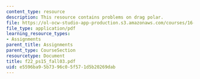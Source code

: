 ```yaml
---
content_type: resource
description: This resource contains problems on drag polar.
file: https://ol-ocw-studio-app-production.s3.amazonaws.com/courses/16-01-unified-engineering-i-ii-iii-iv-fall-2005-spring-2006/e5596ba95b7396c05f571d5b20269dab_f22_ps15_fall03.pdf
file_type: application/pdf
learning_resource_types:
- Assignments
parent_title: Assignments
parent_type: CourseSection
resourcetype: Document
title: f22_ps15_fall03.pdf
uid: e5596ba9-5b73-96c0-5f57-1d5b20269dab
---
```

